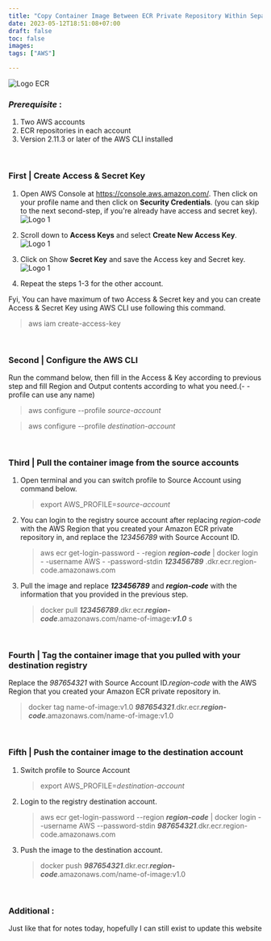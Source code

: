 ```yaml
---
title: "Copy Container Image Between ECR Private Repository Within Separate Account"
date: 2023-05-12T18:51:08+07:00
draft: false
toc: false
images:
tags: ["AWS"]

---
```


![Logo ECR](/ecr.png#center)

### *Prerequisite* : 
1. Two AWS accounts
2. ECR repositories in each account
3. Version 2.11.3 or later of the AWS CLI installed 

&nbsp;

### First | Create Access & Secret Key
1. Open AWS Console at https://console.aws.amazon.com/. Then click on your profile name and then click on **Security Credentials**. (you can skip to the next second-step, if you're already have access and secret key).
![Logo 1](/1.jpeg#center)

2. Scroll down to **Access Keys** and select **Create New Access Key**.
![Logo 1](/2.jpeg#center)

3. Click on Show **Secret Key** and save the Access key and Secret key. 
![Logo 1](/3.jpeg#center)

4. Repeat the steps 1-3 for the other account.

Fyi, You can have maximum of two Access & Secret key and you can create Access & Secret Key using AWS CLI use following this command.
  > aws iam create-access-key

&nbsp;

### Second | Configure the AWS CLI
Run the command below, then fill in the Access & Key according to previous step and fill Region and Output contents according to what you need.(- -profile can use any name)
> aws configure --profile *source-account*

> aws configure --profile *destination-account*

&nbsp;

### Third | Pull the container image from the source accounts
1. Open terminal and you can switch profile to Source Account using command below.
   > export AWS_PROFILE=*source-account*
2. You can login to the registry source account after replacing *region-code* with the AWS Region that you created your Amazon ECR private repository in, and replace the *123456789* with Source Account ID.
   > aws ecr get-login-password - -region ***region-code*** | docker login  - -username AWS - -password-stdin ***123456789*** .dkr.ecr.region-code.amazonaws.com
3. Pull the image and replace ***123456789*** and ***region-code*** with the information that you provided in the previous step.
   > docker pull ***123456789***.dkr.ecr.***region-code***.amazonaws.com/name-of-image:***v1.0*** s

&nbsp;

### Fourth | Tag the container image that you pulled with your destination registry
Replace the *987654321* with Source Account ID.*region-code* with the AWS Region that you created your Amazon ECR private repository in.
> docker tag name-of-image:v1.0 ***987654321***.dkr.ecr.***region-code***.amazonaws.com/name-of-image:v1.0

&nbsp;

### Fifth | Push the container image to the destination account
1. Switch profile to Source Account
   > export AWS_PROFILE=*destination-account*
2. Login to the registry destination account.
   > aws ecr get-login-password --region ***region-code*** | docker login --username AWS --password-stdin ***987654321***.dkr.ecr.region-code.amazonaws.com
3. Push the image to the destination account.
   > docker push ***987654321***.dkr.ecr.***region-code***.amazonaws.com/name-of-image:v1.0

&nbsp;

### Additional : 

Just like that for notes today, hopefully I can still exist to update this website
